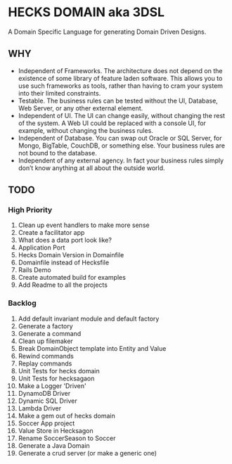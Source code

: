 # HECKS DOMAIN aka 3DSL
A Domain Specific Language for generating Domain Driven Designs.

## WHY
* Independent of Frameworks. The architecture does not depend on the existence of some library of feature laden software. This allows you to use such frameworks as tools, rather than having to cram your system into their limited constraints.
* Testable. The business rules can be tested without the UI, Database, Web Server, or any other external element.
* Independent of UI. The UI can change easily, without changing the rest of the system. A Web UI could be replaced with a console UI, for example, without changing the business rules.
* Independent of Database. You can swap out Oracle or SQL Server, for Mongo, BigTable, CouchDB, or something else. Your business rules are not bound to the database.
* Independent of any external agency. In fact your business rules simply don’t know anything at all about the outside world.

## TODO

### High Priority
1. Clean up event handlers to make more sense
1. Create a facilitator app
1. What does a data port look like?
1. Application Port
1. Hecks Domain Version in Domainfile
1. Domainfile instead of Hecksfile
1. Rails Demo
1. Create automated build for examples
1. Add Readme to all the projects

### Backlog
1. Add default invariant module and default factory
1. Generate a factory
1. Generate a command
1. Clean up filemaker
1. Break DomainObject template into Entity and Value
1. Rewind commands
1. Replay commands
1. Unit Tests for hecks domain
1. Unit Tests for hecksagaon
1. Make a Logger 'Driven'
1. DynamoDB Driver
1. Dynamic SQL Driver
1. Lambda Driver
1. Make a gem out of hecks domain
1. Soccer App project
1. Value Store in Hecksagon
1. Rename SoccerSeason to Soccer
1. Generate a Java Domain
1. Generate a crud server (or make a generic one)